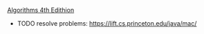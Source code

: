 [Algorithms 4th Edithion](https://algs4.cs.princeton.edu/home/)


+ TODO resolve problems: https://lift.cs.princeton.edu/java/mac/

